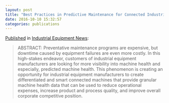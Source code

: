 ```yaml
---
layout: post
title: "Best Practices in Predictive Maintenance for Connected Industrial Equipment"
date: 2016-10-10 15:32:57
categories: publications
---
```


[Published](http://www.ien.com/advanced-manufacturing/article/20836502/best-practices-in-predictive-maintenance-for-connected-industrial-equipment) in [Industrial Equipment News](http://www.ien.com/):

> ABSTRACT: Preventative maintenance programs are expensive, but downtime caused by equipment failures are even more costly. In this high-stakes endeavor, customers of industrial equipment manufacturers are looking for more visibility into machine health and especially, predicted machine health. This phenomenon is creating an opportunity for industrial equipment manufacturers to create differentiated and smart connected machines that provide granular machine health data that can be used to reduce operational expenses, increase product and process quality, and improve overall corporate competitive position.

